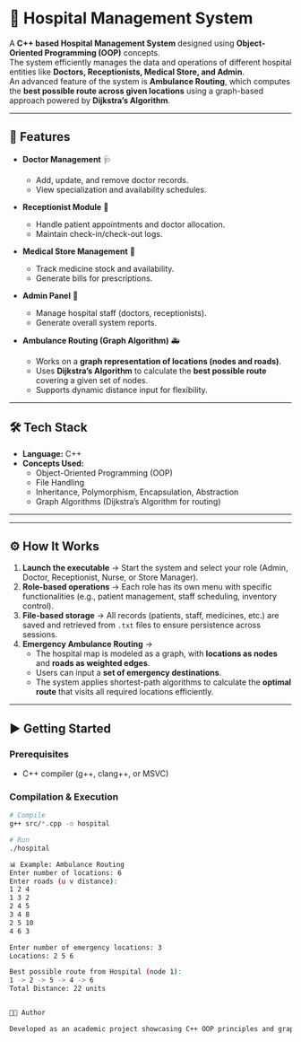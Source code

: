 # 🏥 Hospital Management System  

A **C++ based Hospital Management System** designed using **Object-Oriented Programming (OOP)** concepts.  
The system efficiently manages the data and operations of different hospital entities like **Doctors, Receptionists, Medical Store, and Admin**.  
An advanced feature of the system is **Ambulance Routing**, which computes the **best possible route across given locations** using a graph-based approach powered by **Dijkstra’s Algorithm**.  

---

## 🚀 Features  

- **Doctor Management** 🩺  
  - Add, update, and remove doctor records.  
  - View specialization and availability schedules.  

- **Receptionist Module** 📝  
  - Handle patient appointments and doctor allocation.  
  - Maintain check-in/check-out logs.  

- **Medical Store Management** 💊  
  - Track medicine stock and availability.  
  - Generate bills for prescriptions.  

- **Admin Panel** 🔑  
  - Manage hospital staff (doctors, receptionists).  
  - Generate overall system reports.  

- **Ambulance Routing (Graph Algorithm)** 🚑  
  - Works on a **graph representation of locations (nodes and roads)**.  
  - Uses **Dijkstra’s Algorithm** to calculate the **best possible route** covering a given set of nodes.  
  - Supports dynamic distance input for flexibility.  

---

## 🛠️ Tech Stack  

- **Language:** C++  
- **Concepts Used:**  
  - Object-Oriented Programming (OOP)  
  - File Handling  
  - Inheritance, Polymorphism, Encapsulation, Abstraction  
  - Graph Algorithms (Dijkstra’s Algorithm for routing)  

---



---

## ⚙️ How It Works  

1. **Launch the executable** → Start the system and select your role (Admin, Doctor, Receptionist, Nurse, or Store Manager).  
2. **Role-based operations** → Each role has its own menu with specific functionalities (e.g., patient management, staff scheduling, inventory control).  
3. **File-based storage** → All records (patients, staff, medicines, etc.) are saved and retrieved from `.txt` files to ensure persistence across sessions.  
4. **Emergency Ambulance Routing** →  
   - The hospital map is modeled as a graph, with **locations as nodes** and **roads as weighted edges**.  
   - Users can input a **set of emergency destinations**.  
   - The system applies shortest-path algorithms to calculate the **optimal route** that visits all required locations efficiently.  


---

## ▶️ Getting Started  

### Prerequisites  
- C++ compiler (g++, clang++, or MSVC)  

### Compilation & Execution  

```bash
# Compile
g++ src/*.cpp -o hospital

# Run
./hospital

📊 Example: Ambulance Routing
Enter number of locations: 6
Enter roads (u v distance):
1 2 4
1 3 2
2 4 5
3 4 8
2 5 10
4 6 3

Enter number of emergency locations: 3
Locations: 2 5 6

Best possible route from Hospital (node 1):  
1 -> 2 -> 5 -> 4 -> 6  
Total Distance: 22 units


👨‍💻 Author

Developed as an academic project showcasing C++ OOP principles and graph algorithms applied to real-world healthcare scenarios.